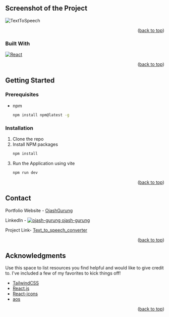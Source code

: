 <!-- Improved compatibility of back to top link: See: https://github.com/othneildrew/Best-README-Template/pull/73 -->

<a name="readme-top"></a>

<!-- ABOUT THE PROJECT -->

## Screenshot of the Project

![TextToSpeech](https://github.com/ojasggg/React-projects-for-beginners/assets/48384232/9f89de52-d51a-4383-86fa-18527da7e16a)

<p align="right">(<a href="#readme-top">back to top</a>)</p>

### Built With

[![React][React.js]][React-url]

<p align="right">(<a href="#readme-top">back to top</a>)</p>

<!-- GETTING STARTED -->

## Getting Started

### Prerequisites

- npm
  ```sh
  npm install npm@latest -g
  ```

### Installation

1. Clone the repo
2. Install NPM packages
   ```sh
   npm install
   ```
3. Run the Application using vite
   ```sh
   npm run dev
   ```

<p align="right">(<a href="#readme-top">back to top</a>)</p>

<!-- CONTACT -->

## Contact

Portfolio Website - [OjashGurung](https://www.ojashgurung.social)

LinkedIn - [![ojash-gurung](https://i.stack.imgur.com/gVE0j.png) ojash-gurung](https://www.linkedin.com/in/ojash-gurung)
&nbsp;

Project Link- [Text_to_speech_converter](https://github.com/ianshulx/React-projects-for-beginners/tree/main/text_to_speech)

<p align="right">(<a href="#readme-top">back to top</a>)</p>

<!-- ACKNOWLEDGMENTS -->

## Acknowledgments

Use this space to list resources you find helpful and would like to give credit to. I've included a few of my favorites to kick things off!

- [TailwindCSS](https://tailwindcss.com/docs/installation)
- [React.js](https://react.dev/)
- [React-icons](<[https://flexbox.malven.co/](https://react-icons.github.io/react-icons)>)
- [aos](https://michalsnik.github.io/aos/)

<p align="right">(<a href="#readme-top">back to top</a>)</p>

[React.js]: https://img.shields.io/badge/React-20232A?style=for-the-badge&logo=react&logoColor=61DAFB
[React-url]: https://reactjs.org/
